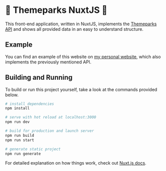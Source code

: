 # 🎢 Themeparks NuxtJS 🎢

This front-end application, written in NuxtJS, implements the [Themeparks API](https://github.com/timyboy12345/Themeparks-Node-API) and shows all provided data in an easy to understand structure.

## Example
You can find an example of this website on [my personal website](https://themeparkplanner.com), which also implements the previously mentioned API.

## Building and Running
To build or run this project yourself, take a look at the commands provided below.

```bash
# install dependencies
npm install

# serve with hot reload at localhost:3000
npm run dev

# build for production and launch server
npm run build
npm run start

# generate static project
npm run generate
```

For detailed explanation on how things work, check out [Nuxt.js docs](https://nuxtjs.org).
